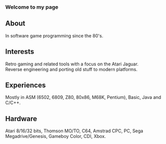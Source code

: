 ### Welcome to my page

## About
In software game programming since the 80's.

## Interests
Retro gaming and related tools with a focus on the Atari Jaguar.<br>
Reverse engineering and porting old stuff to modern platforms.

## Experiences
Mostly in ASM (6502, 6809, Z80, 80x86, M68K, Pentium), Basic, Java and C/C++.

## Hardware
Atari 8/16/32 bits, Thomson MO/TO, C64, Amstrad CPC, PC, Sega Megadrive/Genesis, Gameboy Color, CDI, Xbox.

<!--
**djipi/djipi** is a ✨ _special_ ✨ repository because its `README.md` (this file) appears on your GitHub profile.

Here are some ideas to get you started:

- 🔭 I’m currently working on ...
- 🌱 I’m currently learning ...
- 👯 I’m looking to collaborate on ...
- 🤔 I’m looking for help with ...
- 💬 Ask me about ...
- 📫 How to reach me: ...
- 😄 Pronouns: ...
- ⚡ Fun fact: ...
-->
